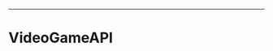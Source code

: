 --------------------------------------------------------------------------------------------
# VideoGameAPI

